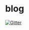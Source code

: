 # blog

[![Gitter](https://badges.gitter.im/DeCalvin2006/blog-chatroom.svg)](https://gitter.im/DeCalvin2006/blog-chatroom?utm_source=badge&utm_medium=badge&utm_campaign=pr-badge&utm_content=badge)